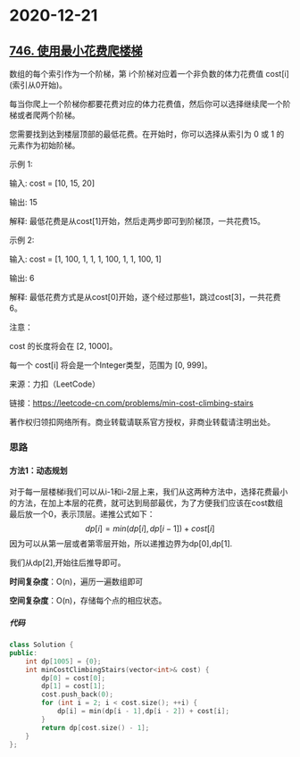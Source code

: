 # 2020-12-21

## [746. 使用最小花费爬楼梯](https://leetcode-cn.com/problems/min-cost-climbing-stairs/)

数组的每个索引作为一个阶梯，第 i个阶梯对应着一个非负数的体力花费值 cost\[i](索引从0开始)。

每当你爬上一个阶梯你都要花费对应的体力花费值，然后你可以选择继续爬一个阶梯或者爬两个阶梯。

您需要找到达到楼层顶部的最低花费。在开始时，你可以选择从索引为 0 或 1 的元素作为初始阶梯。

示例 1:

输入: cost = [10, 15, 20]

输出: 15

解释: 最低花费是从cost[1]开始，然后走两步即可到阶梯顶，一共花费15。

 示例 2:

输入: cost = [1, 100, 1, 1, 1, 100, 1, 1, 100, 1]

输出: 6

解释: 最低花费方式是从cost[0]开始，逐个经过那些1，跳过cost[3]，一共花费6。

注意：

cost 的长度将会在 [2, 1000]。

每一个 cost[i] 将会是一个Integer类型，范围为 [0, 999]。

来源：力扣（LeetCode）

链接：https://leetcode-cn.com/problems/min-cost-climbing-stairs

著作权归领扣网络所有。商业转载请联系官方授权，非商业转载请注明出处。

### 思路

#### 方法1：动态规划

对于每一层楼梯i我们可以从i-1和i-2层上来，我们从这两种方法中，选择花费最小的方法，在加上本层的花费，就可达到局部最优，为了方便我们应该在cost数组最后放一个0，表示顶层。递推公式如下：
$$
dp[i]=min(dp[i],dp[i-1])+cost[i]
$$
因为可以从第一层或者第零层开始，所以递推边界为dp[0],dp[1].

我们从dp[2],开始往后推导即可。



**时间复杂度**：O(n)，遍历一遍数组即可

**空间复杂度**：O(n)，存储每个点的相应状态。

##### 代码

```cpp
class Solution {
public:
    int dp[1005] = {0};
    int minCostClimbingStairs(vector<int>& cost) {
        dp[0] = cost[0];
        dp[1] = cost[1];
        cost.push_back(0);
        for (int i = 2; i < cost.size(); ++i) {
            dp[i] = min(dp[i - 1],dp[i - 2]) + cost[i];
        }
        return dp[cost.size() - 1];
    }
};
```


